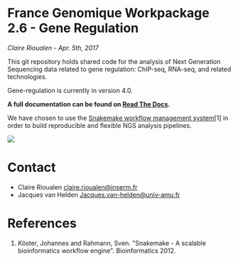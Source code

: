 # France Genomique  Workpackage 2.6 - Gene Regulation  
*Claire Rioualen - Apr. 5th, 2017*

This git repository holds shared code for the analysis of Next
Generation Sequencing data related to gene regulation: ChIP-seq,
RNA-seq, and related technologies. 

Gene-regulation is currently in version 4.0.

**A full documentation can be found on [Read The Docs](http://gene-regulation.readthedocs.io).**

We have chosen to use the [Snakemake workflow management system](https://bitbucket.org/snakemake/snakemake/wiki/Home)[1] 
in order to build reproducible and flexible NGS analysis pipelines.

![](img/rule.png)


# Contact

- Claire Rioualen <claire.rioualen@inserm.fr>
- Jacques van Helden <Jacques.van-helden@univ-amu.fr>

# References 

1. Köster, Johannes and Rahmann, Sven. "Snakemake - A scalable bioinformatics workflow engine". Bioinformatics 2012.

